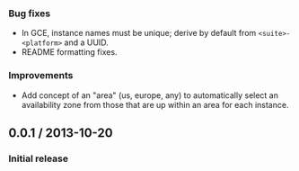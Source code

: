 ### Bug fixes

* In GCE, instance names must be unique; derive by default from
  `<suite>-<platform>` and a UUID.
* README formatting fixes.

### Improvements

* Add concept of an "area" (us, europe, any) to automatically select
  an availability zone from those that are up within an area for each
  instance.

## 0.0.1 / 2013-10-20

### Initial release
